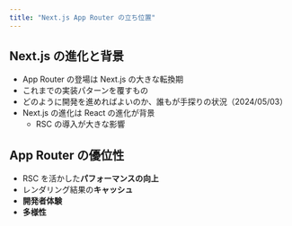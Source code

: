 ```yaml
---
title: "Next.js App Router の立ち位置"
---
```


## Next.js の進化と背景

- App Router の登場は Next.js の大きな転換期
- これまでの実装パターンを覆すもの
- どのように開発を進めればよいのか、誰もが手探りの状況（2024/05/03）
- Next.js の進化は React の進化が背景
  - RSC の導入が大きな影響

## App Router の優位性

- RSC を活かした**パフォーマンスの向上**
- レンダリング結果の**キャッシュ**
- **開発者体験**
- **多様性**
